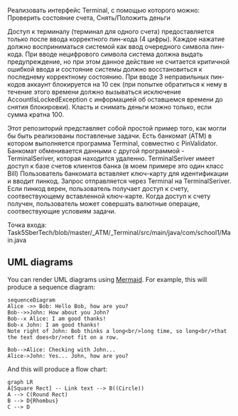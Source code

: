 Реализовать интерфейс Terminal, с помощью которого можно: Проверить состояние счета, Снять/Положить деньги

Доступ к терминалу (терминал для одного счета) предоставляется только после ввода корректного пин-кода (4 цифры). 
Каждое нажатие должно восприниматься системой как ввод очередного символа пин-кода.
При вводе нецифрового символа система должна выдать предупреждение, но при этом данное
действие не считается критичной ошибкой ввода и состояние системы должно восстановиться
к последнему корректному состоянию.
При вводе 3 неправильных пин-кодов аккаунт блокируется на 10 сек (при попытке обратиться к нему в течение этого времени должно вызываться исключение AccountIsLockedException
c информацией об оставшемся времени до снятия блокировки). Класть и снимать деньги можно только, если сумма кратна 100.

Этот репозиторий представляет собой простой пример того, как могли бы быть реализованы поставленые задачи.
Есть банкомат (ATM) в котором выполняется программа Terminal, совместно с PinValidator.
Банкомат обменивается данными с другой программой - TerminalSeriver, которая находится удаленно.
TerminalSeriver имеет доступ к базе счетов клиентов банка (в моем примере это один класс Bill)
Пользователь банкомата вставляет ключ-карту для идентификации и вводит пинкод. 
Запрос отправляется через Terminal на TerminalSeriver.
Если пинкод верен, пользователь получает доступ к счету, соотвествующему вставленной ключ-карте.
Когда доступ к счету получен, пользователь может совершать валютные операцие, соотвествующие условиям задачи.

Точка входа: Task5SberTech/blob/master/_ATM/_Terminal/src/main/java/com/school1/Main.java

## UML diagrams

You can render UML diagrams using [Mermaid](https://mermaidjs.github.io/). For example, this will produce a sequence diagram:

```mermaid
sequenceDiagram
Alice ->> Bob: Hello Bob, how are you?
Bob-->>John: How about you John?
Bob--x Alice: I am good thanks!
Bob-x John: I am good thanks!
Note right of John: Bob thinks a long<br/>long time, so long<br/>that the text does<br/>not fit on a row.

Bob-->Alice: Checking with John...
Alice->John: Yes... John, how are you?
```

And this will produce a flow chart:

```mermaid
graph LR
A[Square Rect] -- Link text --> B((Circle))
A --> C(Round Rect)
B --> D{Rhombus}
C --> D
```
